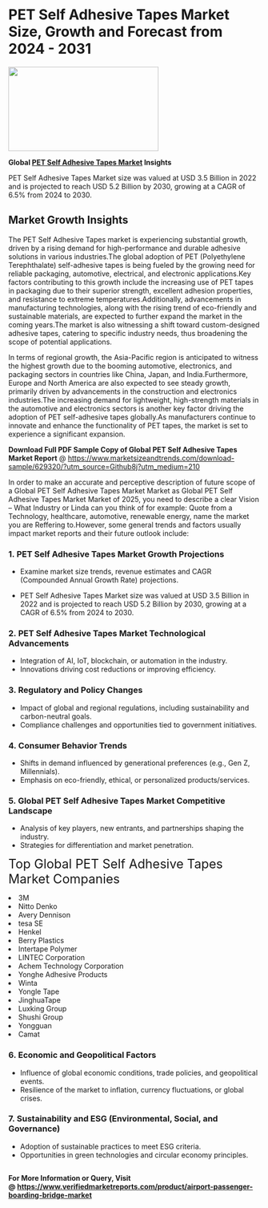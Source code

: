 <H1>PET Self Adhesive Tapes Market Size, Growth and Forecast from 2024 - 2031</H1><img class="aligncenter size-medium wp-image-584254" src="https://thirdeyenews.in/wp-content/uploads/2024/09/Global-Market-Research-300x168.jpeg" alt="" width="300" height="168" /><p><strong>Global&nbsp;<a href="https://www.marketsizeandtrends.com/download-sample/629320/?utm_source=Github8j?utm_medium=210">PET Self Adhesive Tapes Market</a> Insights</strong></p><p>PET Self Adhesive Tapes Market size was valued at USD 3.5 Billion in 2022 and is projected to reach USD 5.2 Billion by 2030, growing at a CAGR of 6.5% from 2024 to 2030.</p><p><h2>Market Growth Insights</h2> <p>The PET Self Adhesive Tapes market is experiencing substantial growth, driven by a rising demand for high-performance and durable adhesive solutions in various industries.The global adoption of PET (Polyethylene Terephthalate) self-adhesive tapes is being fueled by the growing need for reliable packaging, automotive, electrical, and electronic applications.Key factors contributing to this growth include the increasing use of PET tapes in packaging due to their superior strength, excellent adhesion properties, and resistance to extreme temperatures.Additionally, advancements in manufacturing technologies, along with the rising trend of eco-friendly and sustainable materials, are expected to further expand the market in the coming years.The market is also witnessing a shift toward custom-designed adhesive tapes, catering to specific industry needs, thus broadening the scope of potential applications.</p> <p>In terms of regional growth, the Asia-Pacific region is anticipated to witness the highest growth due to the booming automotive, electronics, and packaging sectors in countries like China, Japan, and India.Furthermore, Europe and North America are also expected to see steady growth, primarily driven by advancements in the construction and electronics industries.The increasing demand for lightweight, high-strength materials in the automotive and electronics sectors is another key factor driving the adoption of PET self-adhesive tapes globally.As manufacturers continue to innovate and enhance the functionality of PET tapes, the market is set to experience a significant expansion.</p> <p><span class=""><strong>Download Full PDF Sample Copy of Global PET Self Adhesive Tapes Market Report</strong> @ <a href="https://www.marketsizeandtrends.com/download-sample/629320/?utm_source=Github8j?utm_medium=210" target="_blank">https://www.marketsizeandtrends.com/download-sample/629320/?utm_source=Github8j?utm_medium=210</a></span></p><p>In order to make an accurate and perceptive description of future scope of a Global&nbsp;PET Self Adhesive Tapes Market Market as Global&nbsp;PET Self Adhesive Tapes Market Market of 2025, you need to describe a clear Vision &ndash; What Industry or Linda can you think of for example: Quote from a Technology, healthcare, automotive, renewable energy, name the market you are Reffering to.However, some general trends and factors usually impact market reports and their future outlook include:</p><h3>1.&nbsp;<strong>PET Self Adhesive Tapes Market Growth Projections</strong></h3><ul><li>Examine market size trends, revenue estimates and CAGR (Compounded Annual Growth Rate) projections.</li><li><p>PET Self Adhesive Tapes Market size was valued at USD 3.5 Billion in 2022 and is projected to reach USD 5.2 Billion by 2030, growing at a CAGR of 6.5% from 2024 to 2030.</p></li></ul><h3>2.&nbsp;<strong>PET Self Adhesive Tapes Market Technological Advancements</strong></h3><ul><li>Integration of AI, IoT, blockchain, or automation in the industry.</li><li>Innovations driving cost reductions or improving efficiency.</li></ul><h3>3.&nbsp;<strong>Regulatory and Policy Changes</strong></h3><ul><li>Impact of global and regional regulations, including sustainability and carbon-neutral goals.</li><li>Compliance challenges and opportunities tied to government initiatives.</li></ul><h3>4.&nbsp;<strong>Consumer Behavior Trends</strong></h3><ul><li>Shifts in demand influenced by generational preferences (e.g., Gen Z, Millennials).</li><li>Emphasis on eco-friendly, ethical, or personalized products/services.</li></ul><h3>5.&nbsp;<strong>Global PET Self Adhesive Tapes Market Competitive Landscape</strong></h3><ul><li>Analysis of key players, new entrants, and partnerships shaping the industry.</li><li>Strategies for differentiation and market penetration.</li></ul><p data-pm-slice="1 1 []"><span style="color: inherit; font-family: inherit; font-size: 25px;">Top Global PET Self Adhesive Tapes Market Companies</span></p><div class="" data-test-id=""><p><li>3M</li><li> Nitto Denko</li><li> Avery Dennison</li><li> tesa SE</li><li> Henkel</li><li> Berry Plastics</li><li> Intertape Polymer</li><li> LINTEC Corporation</li><li> Achem Technology Corporation</li><li> Yonghe Adhesive Products</li><li> Winta</li><li> Yongle Tape</li><li> JinghuaTape</li><li> Luxking Group</li><li> Shushi Group</li><li> Yongguan</li><li> Camat</li></p></div><h3>6.&nbsp;<strong>Economic and Geopolitical Factors</strong></h3><ul><li>Influence of global economic conditions, trade policies, and geopolitical events.</li><li>Resilience of the market to inflation, currency fluctuations, or global crises.</li></ul><h3>7.&nbsp;<strong>Sustainability and ESG (Environmental, Social, and Governance)</strong></h3><ul><li>Adoption of sustainable practices to meet ESG criteria.</li><li>Opportunities in green technologies and circular economy principles.</li></ul><h2><strong style="font-size: 14px;">For More Information or Query, Visit @&nbsp;</strong><a style="background-color: #ffffff; font-size: 14px;" href="https://www.marketsizeandtrends.com/report/pet-self-adhesive-tapes-market/" target="_blank">https://www.verifiedmarketreports.com/product/airport-passenger-boarding-bridge-market</a></h2>